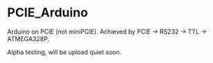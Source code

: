 # PCIE_Arduino
Arduino on PCIE (not miniPCIE). Achieved by PCIE → RS232 → TTL → ATMEGA328P.

Alpha testing, will be upload quiet soon.
